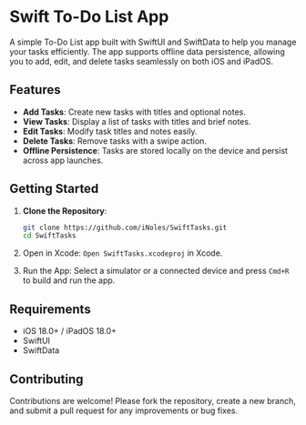 # Swift To-Do List App

A simple To-Do List app built with SwiftUI and SwiftData to help you manage your tasks efficiently. The app supports offline data persistence, allowing you to add, edit, and delete tasks seamlessly on both iOS and iPadOS.

## Features

- **Add Tasks**: Create new tasks with titles and optional notes.
- **View Tasks**: Display a list of tasks with titles and brief notes.
- **Edit Tasks**: Modify task titles and notes easily.
- **Delete Tasks**: Remove tasks with a swipe action.
- **Offline Persistence**: Tasks are stored locally on the device and persist across app launches.

## Getting Started

1. **Clone the Repository**:
   ```sh
   git clone https://github.com/iNoles/SwiftTasks.git
   cd SwiftTasks
   ```
2. Open in Xcode: `Open SwiftTasks.xcodeproj` in Xcode.

3. Run the App: Select a simulator or a connected device and press `Cmd+R` to build and run the app.

## Requirements
- iOS 18.0+ / iPadOS 18.0+
- SwiftUI
- SwiftData

## Contributing
Contributions are welcome! Please fork the repository, create a new branch, and submit a pull request for any improvements or bug fixes.
